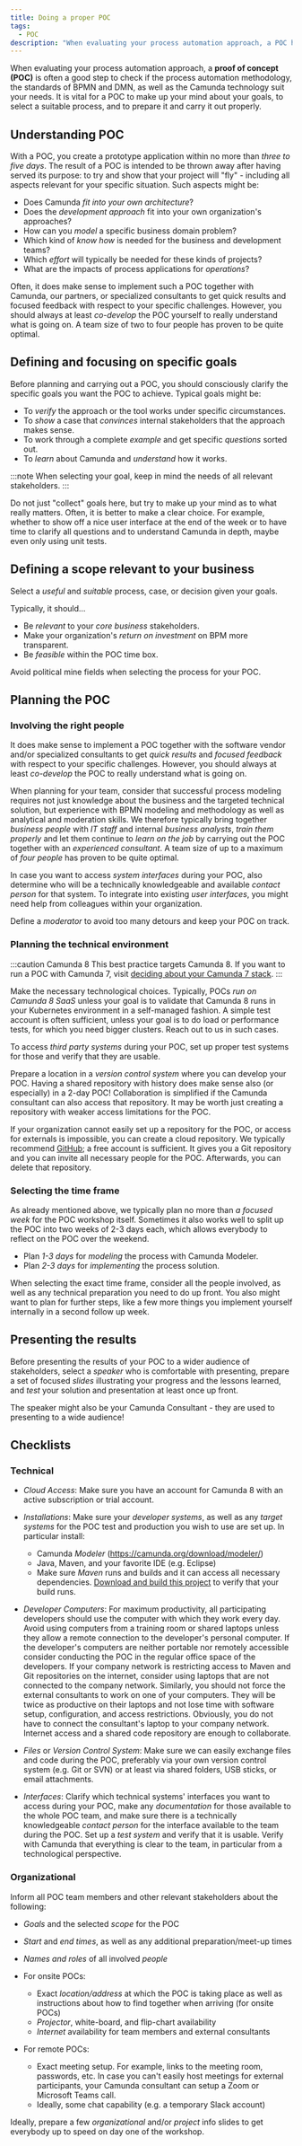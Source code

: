 ```yaml
---
title: Doing a proper POC
tags:
  - POC
description: "When evaluating your process automation approach, a POC helps check if the method and technology suit your needs."
---
```


When evaluating your process automation approach, a **proof of concept (POC)** is often a good step to check if the process automation methodology, the standards of BPMN and DMN, as well as the Camunda technology suit your needs. It is vital for a POC to make up your mind about your goals, to select a suitable process, and to prepare it and carry it out properly.

## Understanding POC

With a POC, you create a prototype application within no more than _three to five days_. The result of a POC is intended to be thrown away after having served its purpose: to try and show that your project will "fly" - including all aspects relevant for your specific situation. Such aspects might be:

- Does Camunda _fit into your own architecture_?
- Does the _development approach_ fit into your own organization's approaches?
- How can you _model_ a specific business domain problem?
- Which kind of _know how_ is needed for the business and development teams?
- Which _effort_ will typically be needed for these kinds of projects?
- What are the impacts of process applications for _operations_?

Often, it does make sense to implement such a POC together with Camunda, our partners, or specialized consultants to get quick results and focused feedback with respect to your specific challenges. However, you should always at least _co-develop_ the POC yourself to really understand what is going on. A team size of two to four people has proven to be quite optimal.

## Defining and focusing on specific goals

Before planning and carrying out a POC, you should consciously clarify the specific goals you want the POC to achieve. Typical goals might be:

- To _verify_ the approach or the tool works under specific circumstances.
- To _show_ a case that _convinces_ internal stakeholders that the approach makes sense.
- To work through a complete _example_ and get specific _questions_ sorted out.
- To _learn_ about Camunda and _understand_ how it works.

:::note
When selecting your goal, keep in mind the needs of all relevant stakeholders.
:::

Do not just "collect" goals here, but try to make up your mind as to what really matters. Often, it is better to make a clear choice. For example, whether to show off a nice user interface at the end of the week or to have time to clarify all questions and to understand Camunda in depth, maybe even only using unit tests.

## Defining a scope relevant to your business

Select a _useful_ and _suitable_ process, case, or decision given your goals.

Typically, it should...

- Be _relevant_ to your _core business_ stakeholders.
- Make your organization's _return on investment_ on BPM more transparent.
- Be _feasible_ within the POC time box.

Avoid political mine fields when selecting the process for your POC.

## Planning the POC

### Involving the right people

It does make sense to implement a POC together with the software vendor and/or specialized consultants to get _quick results_ and _focused feedback_ with respect to your specific challenges. However, you should always at least _co-develop_ the POC to really understand what is going on.

When planning for your team, consider that successful process modeling requires not just knowledge about the business and the targeted technical solution, but experience with BPMN modeling and methodology as well as analytical and moderation skills. We therefore typically bring together _business people_ with _IT staff_ and internal _business analysts_, _train them properly_ and let them continue to _learn on the job_ by carrying out the POC together with an _experienced consultant_. A team size of up to a maximum of _four people_ has proven to be quite optimal.

In case you want to access _system interfaces_ during your POC, also determine who will be a technically knowledgeable and available _contact person_ for that system. To integrate into existing _user interfaces_, you might need help from colleagues within your organization.

Define a _moderator_ to avoid too many detours and keep your POC on track.

### Planning the technical environment

:::caution Camunda 8
This best practice targets Camunda 8. If you want to run a POC with Camunda 7, visit [deciding about your Camunda 7 stack](../../architecture/deciding-about-your-stack-c7/).
:::

Make the necessary technological choices. Typically, POCs _run on Camunda 8 SaaS_ unless your goal is to validate that Camunda 8 runs in your Kubernetes environment in a self-managed fashion. A simple test account is often sufficient, unless your goal is to do load or performance tests, for which you need bigger clusters. Reach out to us in such cases.

To access _third party systems_ during your POC, set up proper test systems for those and verify that they are usable.

Prepare a location in a _version control system_ where you can develop your POC. Having a shared repository with history does make sense also (or especially) in a 2-day POC! Collaboration is simplified if the Camunda consultant can also access that repository. It may be worth just creating a repository with weaker access limitations for the POC.

If your organization cannot easily set up a repository for the POC, or access for externals is impossible, you can create a cloud repository. We typically recommend [GitHub](https://github.com/); a free account is sufficient. It gives you a Git repository and you can invite all necessary people for the POC. Afterwards, you can delete that repository.

### Selecting the time frame

As already mentioned above, we typically plan no more than _a focused week_ for the POC workshop itself. Sometimes it also works well to split up the POC into two weeks of 2-3 days each, which allows everybody to reflect on the POC over the weekend.

- Plan _1-3 days_ for _modeling_ the process with Camunda Modeler.
- Plan _2-3 days_ for _implementing_ the process solution.

When selecting the exact time frame, consider all the people involved, as well as any technical preparation you need to do up front. You also might want to plan for further steps, like a few more things you implement yourself internally in a second follow up week.

## Presenting the results

Before presenting the results of your POC to a wider audience of stakeholders, select a _speaker_ who is comfortable with presenting, prepare a set of focused _slides_ illustrating your progress and the lessons learned, and _test_ your solution and presentation at least once up front.

The speaker might also be your Camunda Consultant - they are used to presenting to a wide audience!

## Checklists

### Technical

- _Cloud Access_: Make sure you have an account for Camunda 8 with an active subscription or trial account.

- _Installations_: Make sure your _developer systems_, as well as any _target systems_ for the POC test and production you wish to use are set up. In particular install:
  - Camunda _Modeler_ (https://camunda.org/download/modeler/)
  - Java, Maven, and your favorite IDE (e.g. Eclipse)
  - Make sure _Maven_ runs and builds and it can access all necessary dependencies. [Download and build this project](https://github.com/camunda/camunda-platform-tutorials/tree/main/quick-start/microservice%20orchestration/worker-java) to verify that your build runs.

- _Developer Computers_: For maximum productivity, all participating developers should use the computer with which they work every day. Avoid using computers from a training room or shared laptops unless they allow a remote connection to the developer's personal computer. If the developer's computers are neither portable nor remotely accessible consider conducting the POC in the regular office space of the developers. If your company network is restricting access to Maven and Git repositories on the internet, consider using laptops that are not connected to the company network. Similarly, you should not force the external consultants to work on one of your computers. They will be twice as productive on their laptops and not lose time with software setup, configuration, and access restrictions. Obviously, you do not have to connect the consultant's laptop to your company network. Internet access and a shared code repository are enough to collaborate.

- _Files_ or _Version Control System_: Make sure we can easily exchange files and code during the POC, preferably via your own version control system (e.g. Git or SVN) or at least via shared folders, USB sticks, or email attachments.

- _Interfaces_: Clarify which technical systems' interfaces you want to access during your POC, make any _documentation_ for those available to the whole POC team, and make sure there is a technically knowledgeable _contact person_ for the interface available to the team during the POC. Set up a _test system_ and verify that it is usable. Verify with Camunda that everything is clear to the team, in particular from a technological perspective.

### Organizational

Inform all POC team members and other relevant stakeholders about the following:

- _Goals_ and the selected _scope_ for the POC
- _Start_ and _end times_, as well as any additional preparation/meet-up times
- _Names and roles_ of all involved _people_

- For onsite POCs:
  - Exact _location/address_ at which the POC is taking place as well as instructions about how to find together when arriving (for onsite POCs)
  - _Projector_, white-board, and flip-chart availability
  - _Internet_ availability for team members and external consultants

- For remote POCs:
  - Exact meeting setup. For example, links to the meeting room, passwords, etc. In case you can't easily host meetings for external participants, your Camunda consultant can setup a Zoom or Microsoft Teams call.
  - Ideally, some chat capability (e.g. a temporary Slack account)

Ideally, prepare a few _organizational_ and/or _project_ info slides to get everybody up to speed on day one of the workshop.
